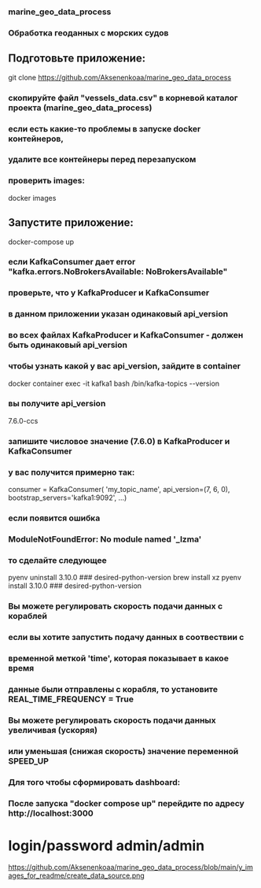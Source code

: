 ### marine_geo_data_process
### Обработка геоданных с морских судов


## Подготовьте приложение:
git clone https://github.com/Aksenenkoaa/marine_geo_data_process
### скопируйте файл "vessels_data.csv" в корневой каталог проекта (marine_geo_data_process)
### если есть какие-то проблемы в запуске docker контейнеров, 
### удалите все контейнеры перед перезапуском
[//]: # (docker stop $&#40;docker ps -aq&#41; && docker rm $&#40;docker ps -aq&#41; && docker ps -a)
[//]: # (docker rmi $&#40;docker images | egrep 'producer_ship|consumer_ship|consumer_alert'&#41;)
### проверить images:
docker images


## Запустите приложение:
docker-compose up
### если KafkaConsumer дает error "kafka.errors.NoBrokersAvailable: NoBrokersAvailable"
### проверьте, что у KafkaProducer и KafkaConsumer 
### в данном приложении указан одинаковый api_version
### во всех файлах KafkaProducer и KafkaConsumer - должен быть одинаковый api_version
### чтобы узнать какой у вас api_version, зайдите в container
docker container exec -it kafka1 bash
/bin/kafka-topics --version
### вы получите api_version
7.6.0-ccs
### запишите числовое значение (7.6.0) в KafkaProducer и KafkaConsumer
### у вас получится примерно так:
consumer = KafkaConsumer(
'my_topic_name',
api_version=(7, 6, 0),
bootstrap_servers='kafka1:9092',
...)

### если появится ошибка
### ModuleNotFoundError: No module named '_lzma'
### то сделайте следующее
pyenv uninstall 3.10.0 ### desired-python-version
brew install xz
pyenv install 3.10.0 ### desired-python-version

### Вы можете регулировать скорость подачи данных с кораблей
### если вы хотите запустить подачу данных в соотвествии с 
### временной меткой 'time', которая показывает в какое время 
### данные были отправлены с корабля, то установите REAL_TIME_FREQUENCY = True
### Вы можете регулировать скорость подачи данных увеличивая (ускоряя)
### или уменьшая (снижая скорость) значение переменной SPEED_UP


### Для того чтобы сформировать dashboard:
### После запуска "docker compose up" перейдите по адресу http://localhost:3000
# login/password admin/admin

https://github.com/Aksenenkoaa/marine_geo_data_process/blob/main/y_images_for_readme/create_data_source.png
